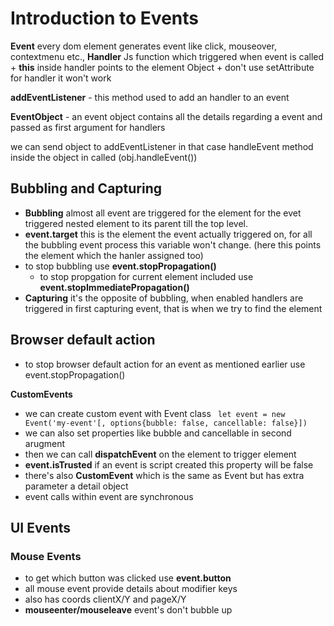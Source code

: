 # Introduction to Events

**Event** every dom element generates event like click, mouseover, contextmenu etc.,
**Handler** Js function which triggered when event is called
    + **this** inside handler points to the element Object
    + don't use setAttribute for handler it won't work

**addEventListener** - this method used to add an handler to an event

**EventObject** - an event object contains all the details regarding a event and passed as first argument for handlers

we can send object to addEventListener in that case handleEvent method inside the object in called (obj.handleEvent())

## Bubbling and Capturing
+ **Bubbling** almost all event are triggered for the element for the evet triggered nested element to its parent till the top level.
+ **event.target** this is the element the event actually triggered on, for all the bubbling event process this variable won't change. (here this points the element which the hanler assigned too)
+ to stop bubbling use **event.stopPropagation()**
    + to stop propgation for current element included use **event.stopImmediatePropagation()**
+ **Capturing** it's the opposite of bubbling, when enabled handlers are triggered in first capturing event, that is when we try to find the element

## Browser default action
+ to stop browser default action for an event as mentioned earlier use event.stopPropagation()

**CustomEvents**
+ we can create custom event with Event class
``` let event = new Event('my-event'[, options{bubble: false, cancellable: false}])```
+ we can also set properties like bubble and cancellable in second arugment
+ then we can call **dispatchEvent** on the element to trigger element
+ **event.isTrusted** if an event is script created this property will be false
+ there's also **CustomEvent** which is the same as Event but has extra parameter a detail object
+ event calls within event are synchronous

## UI Events

### Mouse Events
+ to get which button was clicked use **event.button**
+ all mouse event provide details about modifier keys
+ also has coords clientX/Y and pageX/Y
+ **mouseenter/mouseleave** event's don't bubble up

